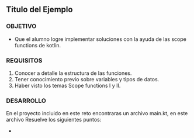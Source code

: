 ## Titulo del Ejemplo 

### OBJETIVO 

- Que el alumno logre implementar soluciones con la ayuda de las scope functions de kotlin.

### REQUISITOS 

1. Conocer a detalle la estructura de las funciones.
2. Tener conocimiento previo sobre variables y tipos de datos.
3. Haber visto los temas Scope functions I y II.

### DESARROLLO

En el proyecto incluido en este reto encontraras un archivo main.kt, en este archivo Resuelve los siguientes puntos:

- 


